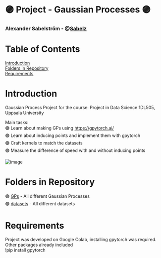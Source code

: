 # :purple_circle: Project - Gaussian Processes :purple_circle:

### Alexander Sabelström - @[Sabelz](https://github.com/Sabelz)

# Table of Contents
[Introduction](#introduction)  
[Folders in Repository ](#folders)  
[Requirements](#introduction)  

# Introduction <a name="introduction"/>
Gaussian Process Project for the course: Project in Data Science 1DL505, Uppsala University
  
Main tasks:   
:purple_circle: Learn about making GPs using https://gpytorch.ai/  
:purple_circle: Learn about inducing points and implement them with gpytorch  
:purple_circle: Craft kernels to match the datasets  
:purple_circle: Measure the difference of speed with and without inducing points  

![image](https://github.com/Sabelz/Project18/assets/61190192/87953f94-f1a8-4876-80af-f0056dad98a3)

# Folders in Repository  <a name="folders"/> 
:purple_circle: [GPs](./GPs) - All different Gaussian Processes  
:purple_circle: [datasets](./datasets) - All different datasets

# Requirements <a name="requirements"/>
Project was developed on Google Colab, installing gpytorch was required. Other packages already included<br />
!pip install gpytorch  


